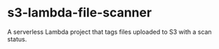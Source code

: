 # s3-lambda-file-scanner
A serverless Lambda project that tags files uploaded to S3 with a scan status.
